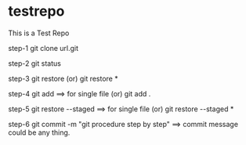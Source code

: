 # testrepo

This is a Test Repo

step-1
git clone url.git

step-2
git status

step-3
git restore <filename>
(or)
git restore *

step-4
git add <filename> ==> for single file
(or)
git add .

step-5
git restore --staged <filename>  ==> for single file
(or)
git restore --staged *

step-6
git commit -m "git procedure step by step" ==> commit message could be any thing.
